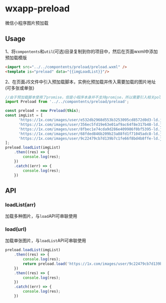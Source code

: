 # wxapp-preload   
微信小程序图片预加载

## Usage

1、将```compontents```和```util```(可选)目录复制到你的项目中，然后在页面wxml中添加预加载模版   

```html
<import src="../../compontents/preload/preload.wxml" />   
<template is="preload" data="{{imgLoadList}}"/>
```

2、在页面JS文件中引入预加载脚本，实例化预加载并传入需要加载的图片地址(可多张或单张)   

```javascript
//由于预加载脚本使用了promise，但是小程序本身并不支持promise，所以需要引入相关polyfill文件，这里使用bluebird作为扩展库，可以根据需求来决定(bluebird源文件在util文件夹里)
import Preload from '../../compontents/preload/preload';

const preload = new Preload(this);
const imgList = [
      'https://1x.com/images/user/e532db2968d553b3253095cd8572d0d3-ld.jpg',
      'https://1x.com/images/user/356ec5fd19e63e01af9ac64f8e317b48-ld.jpg',
      'https://1x.com/images/user/8fbec1e74cda9d286e409986f0bf5395-ld.jpg',
      'https://1x.com/images/user/68fded846b209b23a88fd1f71045adc8-ld.jpg',
      'https://1x.com/images/user/9c22479cb7d139b7c1fe66f8bd4b8ffe-ld.jpg',
];
preload.loadList(imgList)
	.then((res) => {
		console.log(res);
	})
	.catch((err) => {
		console.log(res);
	})
```

## API   

### loadList(arr)  
加载多种图片，与```load```API可串联使用

### load(url)  
加载单张图片，与```loadList```API可串联使用

```javascript
preload.loadList(imgList)
    .then((res) => {
        console.log(res);
        return preload.load('https://1x.com/images/user/9c22479cb7d139b7c1fe66f8bd4b8ffe-ld.jpg')
    })
    .then((res) => {
		console.log(res);
	})
    .catch((err) => {
        console.log(res);
    })
```